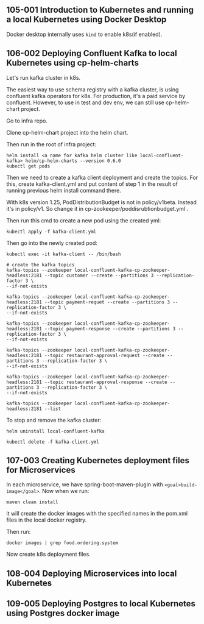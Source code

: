 ## 105-001 Introduction to Kubernetes and running a local Kubernetes using Docker Desktop
Docker desktop internally uses `kind` to enable k8s(if enabled).

## 106-002 Deploying Confluent Kafka to local Kubernetes using cp-helm-charts
Let's run kafka cluster in k8s.

The easiest way to use schema registry with a kafka cluster, is using confluent kafka operators for k8s. For production, 
it's a paid service by confluent. However, to use in test and dev env, we can still use cp-helm-chart project.

Go to infra repo.

Clone cp-helm-chart project into the helm chart.

Then run in the root of infra project:
```shell
helm install <a name for kafka helm cluster like local-confluent-kafka> helm/cp-helm-charts --version 0.6.0
kubectl get pods
```

Then we need to create a kafka client deployment and create the topics. For this, create kafka-client.yml and put content of
step 1 in the result of running previous helm install command there.

With k8s version 1.25, PodDistributionBudget is not in policy/v1beta. Instead it's in policy/v1. So change it in 
cp-zookeeper/poddisrubtionbudget.yml .

Then run this cmd to create a new pod using the created yml:
```shell
kubectl apply -f kafka-client.yml
```

Then go into the newly created pod:
```shell
kubectl exec -it kafka-client -- /bin/bash

# create the kafka topics
kafka-topics --zookeeper local-confluent-kafka-cp-zookeeper-headless:2181 --topic customer --create --partitions 3 --replication-factor 3 \
--if-not-exists

kafka-topics --zookeeper local-confluent-kafka-cp-zookeeper-headless:2181 --topic payment-requet --create --partitions 3 --replication-factor 3 \
--if-not-exists

kafka-topics --zookeeper local-confluent-kafka-cp-zookeeper-headless:2181 --topic payment-response --create --partitions 3 --replication-factor 3 \
--if-not-exists

kafka-topics --zookeeper local-confluent-kafka-cp-zookeeper-headless:2181 --topic restaurant-approval-request --create --partitions 3 --replication-factor 3 \
--if-not-exists

kafka-topics --zookeeper local-confluent-kafka-cp-zookeeper-headless:2181 --topic restaurant-approval-response --create --partitions 3 --replication-factor 3 \
--if-not-exists

kafka-topics --zookeeper local-confluent-kafka-cp-zookeeper-headless:2181 --list
```

To stop and remove the kafka cluster:
```shell
helm uninstall local-confluent-kafka

kubectl delete -f kafka-client.yml
```

## 107-003 Creating Kubernetes deployment files for Microservices
In each microservice, we have spring-boot-maven-plugin with `<goal>build-image</goal>`. Now when we run:
```shell
maven clean install
```
it will create the docker images with the specified names in the pom.xml files in the local docker registry.

Then run:
```shell
docker images | grep food.ordering.system
```

Now create k8s deployment files.

## 108-004 Deploying Microservices into local Kubernetes

## 109-005 Deploying Postgres to local Kubernetes using Postgres docker image